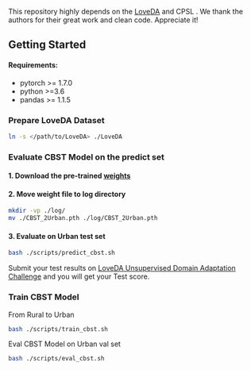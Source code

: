 This repository highly depends on the <a href="https://github.com/Junjue-Wang/LoveDA">LoveDA</a> and CPSL <a href="https://github.com/lslrh/CPSL"></a>. We thank the authors for their great work and clean code. Appreciate it!


## Getting Started

#### Requirements:
- pytorch >= 1.7.0
- python >=3.6
- pandas >= 1.1.5
### Prepare LoveDA Dataset

```bash
ln -s </path/to/LoveDA> ./LoveDA
```


### Evaluate CBST Model on the predict set
#### 1. Download the pre-trained [<b>weights</b>](https://drive.google.com/drive/folders/1xFn1d8a4Hv4il52hLCzjEy_TY31RdRtg?usp=sharing)
#### 2. Move weight file to log directory
```bash
mkdir -vp ./log/
mv ./CBST_2Urban.pth ./log/CBST_2Urban.pth
```

#### 3. Evaluate on Urban test set
```bash 
bash ./scripts/predict_cbst.sh
```
Submit your test results on [LoveDA Unsupervised Domain Adaptation Challenge](https://codalab.lisn.upsaclay.fr/competitions/424) and you will get your Test score.

### Train CBST Model
From Rural to Urban
```bash 
bash ./scripts/train_cbst.sh
```
Eval CBST Model on Urban val set
```bash
bash ./scripts/eval_cbst.sh
```
